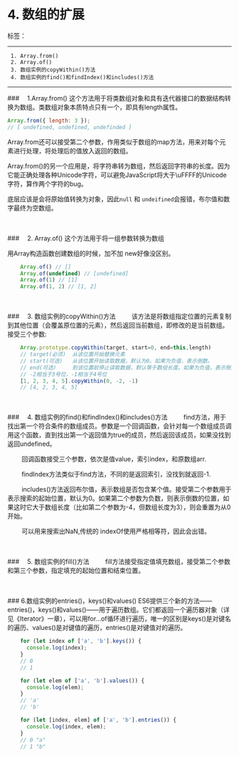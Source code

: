 # 4. 数组的扩展

标签： 

---

```
 1. Array.from()
 2. Array.of()
 3. 数组实例的copyWithin()方法
 4. 数组实例的find()和findIndex()和includes()方法
```
 ---

###　     1.Array.from()
这个方法用于将类数组对象和具有迭代器接口的数据结构转换为数组。类数组对象本质特点只有一个，即具有length属性。  

```javascript
Array.from({ length: 3 });
// [ undefined, undefined, undefinded ]
```  

Array.from还可以接受第二个参数，作用类似于数组的map方法，用来对每个元素进行处理，将处理后的值放入返回的数组。  

Array.from()的另一个应用是，将字符串转为数组，然后返回字符串的长度。因为它能正确处理各种Unicode字符，可以避免JavaScript将大于\uFFFF的Unicode字符，算作两个字符的bug。  

底层应该是会将原始值转换为对象，因此`null` 和 `undeifined`会报错，布尔值和数字最终为空数组。

<br>
<br>
###　     2. Array.of()
这个方法用于将一组参数转换为数组  
    
用Array构造函数创建数组的时候，加不加 new好像没区别。
```javascript
    Array.of() // []
    Array.of(undefined) // [undefined]
    Array.of(1) // [1]
    Array.of(1, 2) // [1, 2]
```

<br>
<br>
###　     3. 数组实例的copyWithin()方法
　　    该方法是将数组指定位置的元素复制到其他位置（会覆盖原位置的元素），然后返回当前数组，即修改的是当前数组。接受三个参数:

```javascript
    Array.prototype.copyWithin(target, start=0, end=this,length)
    // target(必须)  从该位置开始替换元素
    // start(可选)   从该位置开始读取数据，默认为0。如果为负值，表示倒数。
    // end(可选)     到该位置前停止读取数据，默认等于数组长度。如果为负值，表示倒数。
    // -2相当于3号位，-1相当于4号位
    [1, 2, 3, 4, 5].copyWithin(0, -2, -1)
    // [4, 2, 3, 4, 5]
```

<br>
<br>
###　     4. 数组实例的find()和findIndex()和includes()方法
　　    find方法，用于找出第一个符合条件的数组成员。参数是一个回调函数，会针对每一个数组成员调用这个函数，直到找出第一个返回值为true的成员，然后返回该成员，如果没找到返回undefined。  

　　    回调函数接受三个参数，依次是值value，索引index，和原数组arr.  

　　    findIndex方法类似于find方法，不同的是返回索引，没找到就返回-1.  

　　    includes()方法返回布尔值，表示数组是否包含某个值。接受第二个参数用于表示搜索的起始位置，默认为0。如果第二个参数为负数，则表示倒数的位置，如果这时它大于数组长度（比如第二个参数为-4，但数组长度为3），则会重置为从0开始。

　　    可以用来搜索出NaN,传统的 indexOf使用严格相等符，因此会出错。  
<br>
<br>

###　     5. 数组实例的fill()方法
　　    fill方法接受指定值填充数组，接受第二个参数和第三个参数，指定填充的起始位置和结束位置。

<br>
<br>
###     6.数组实例的entries()，keys()和values()
ES6提供三个新的方法——entries()，keys()和values()——用于遍历数组。它们都返回一个遍历器对象（详见《Iterator》一章），可以用for...of循环进行遍历，唯一的区别是keys()是对键名的遍历、values()是对键值的遍历，entries()是对键值对的遍历。

```javascript
    for (let index of ['a', 'b'].keys()) {
      console.log(index);
    }
    // 0
    // 1

    for (let elem of ['a', 'b'].values()) {
      console.log(elem);
    }
    // 'a'
    // 'b'

    for (let [index, elem] of ['a', 'b'].entries()) {
      console.log(index, elem);
    }
    // 0 "a"
    // 1 "b"
```

　　    
　　    
　　    
